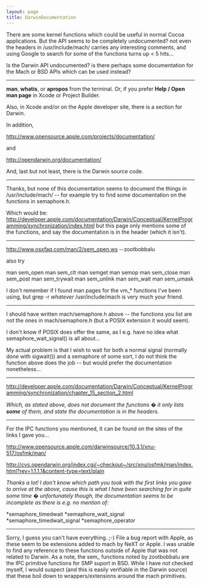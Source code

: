 ```yaml
---
layout: page
title: DarwinDocumentation
---
```


There are some kernel functions which could be useful in normal Cocoa applications. But the API seems to be completely undocumented? not even the headers in /usr/include/mach/ carries any interesting comments, and using Google to search for some of the functions turns up < 5 hits...

Is the Darwin API undocumented? is there perhaps some documentation for the Mach or BSD APIs which can be used instead?

----

**man**, **whatis**, or **apropos** from the terminal. Or, if you prefer **Help / Open man page** in Xcode or Project Builder.

Also, in Xcode and/or on the Apple developer site, there is a section for Darwin.

In addition,

http://www.opensource.apple.com/projects/documentation/

and

http://opendarwin.org/documentation/

And, last but not least, there is the Darwin source code.

----

Thanks, but none of this documentation seems to document the things in /usr/include/mach/ -- for example try to find some documentation on the functions in semaphore.h.

Which would be: http://developer.apple.com/documentation/Darwin/Conceptual/KernelProgramming/synchronization/index.html but this page only mentions some of the functions, and say the documentation is in the header (which it isn't).

----

http://www.osxfaq.com/man/2/sem_open.ws --zootbobbalu 

also try 
    
man sem_open
man sem_clt
man semget
man semop
man sem_close
man sem_post
man sem_trywait
man sem_unlink
man sem_wait
man sem_umask



I don't remember if I found man pages for the vm_* functions I've been using, but     grep -r *whatever* /usr/include/mach is very much your friend.

----

I should have written mach/semaphore.h above -- the functions you list are not the ones in mach/semaphore.h (but a POSIX extension it would seem).

I don't know if POSIX does offer the same, as I e.g. have no idea what semaphore_wait_signal() is all about...

My actual problem is that I wish to wait for both a normal signal (normally done with sigwait()) and a semaphore of some sort, I do not think the function above does the job -- but would prefer the documentation nonetheless...

----

http://developer.apple.com/documentation/Darwin/Conceptual/KernelProgramming/synchronization/chapter_15_section_2.html

*Which, as stated above, does not document the functions � it only lists **some** of them, and state the documentation is in the headers.*

----

For the IPC functions you mentioned, It can be found on the sites of the links I gave you...

http://www.opensource.apple.com/darwinsource/10.3.1/xnu-517/osfmk/man/

http://cvs.opendarwin.org/index.cgi/~checkout~/src/xnu/osfmk/man/index.html?rev=1.1.1.1&content-type=text/plain

*Thanks a lot! I don't know which path you took with the first links you gave to arrive at the above, cause this is what I have been searching for in quite some time � unfortunately though, the documentation seems to be incomplete as there is e.g. no mention of:*

*semaphore_timedwait
*semaphore_wait_signal
*semaphore_timedwait_signal
*semaphore_operator


----

Sorry, I guess you can't have everything. ;-) File a bug report with Apple, as these seem to be extensions added to mach by NeXT or Apple. I was unable to find any reference to these functions outside of Apple that was not related to Darwin. As a note, the sem_ functions noted by zootbobbalu are the IPC primitive functions for SMP suport in BSD. While I have not checked myself, I would suspect (and this is easily verifiable in the Darwin source) that these boil down to wrappers/extensions around the mach primitives.

